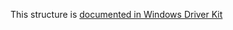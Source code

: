 This structure is [documented in Windows Driver Kit](https://learn.microsoft.com/en-us/windows-hardware/drivers/ddi/wdm/ns-wdm-_key_node_information)
